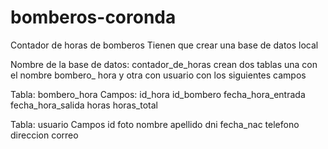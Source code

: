 # bomberos-coronda
Contador de horas de bomberos
Tienen que crear una base de datos local

Nombre de la base de datos:  contador_de_horas
crean dos tablas una con el nombre bombero_ hora y otra con usuario con los siguientes campos

Tabla:          bombero_hora
Campos: id_hora id_bombero fecha_hora_entrada fecha_hora_salida horas horas_total

Tabla: usuario
Campos id foto nombre apellido dni fecha_nac telefono direccion correo 
